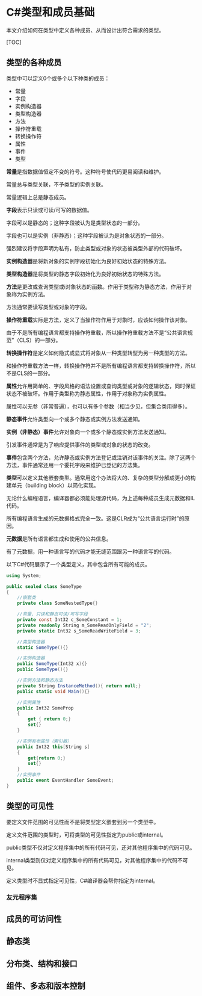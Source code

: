 # C#类型和成员基础

本文介绍如何在类型中定义各种成员、从而设计出符合需求的类型。

[TOC]

## 类型的各种成员

类型中可以定义0个或多个以下种类的成员：
- 常量
- 字段
- 实例构造器
- 类型构造器
- 方法
- 操作符重载
- 转换操作符
- 属性
- 事件
- 类型

**常量**是指数据值恒定不变的符号。这种符号使代码更易阅读和维护。

常量总与类型关联，不予类型的实例关联。

常量逻辑上总是静态成员。

**字段**表示只读或可读/可写的数据值。

字段可以是静态的；这种字段被认为是类型状态的一部分。

字段也可以是实例（非静态）；这种字段被认为是对象状态的一部分。

强烈建议将字段声明为私有，防止类型或对象的状态被类型外部的代码破坏。

**实例构造器**是将新对象的实例字段初始化为良好初始状态的特殊方法。

**类型构造器**是将类型的静态字段初始化为良好初始状态的特殊方法。

**方法**是更改或查询类型或i对象状态的函数。作用于类型称为静态方法，作用于对象称为实例方法。

方法通常要读写类型或对象的字段。

**操作符重载**实际是方法，定义了当操作符作用于对象时，应该如何操作该对象。

由于不是所有编程语言都支持操作符重载，所以操作符重载方法不是“公共语言规范”（CLS）的一部分。

**转换操作符**是定义如何隐式或显式将对象从一种类型转型为另一种类型的方法。

和操作符重载方法一样，转换操作符并不是所有编程语言都支持转换操作符，所以不是CLS的一部分。

**属性**允许用简单的、字段风格的语法设置或查询类型或对象的逻辑状态，同时保证状态不被破坏。作用于类型称为静态属性，作用于对象称为实例属性。

属性可以无参（非常普遍），也可以有多个参数（相当少见，但集合类用得多）。

**静态事件**允许类型向一个或多个静态或实例方法发送通知。

**实例（非静态）事件**允许对象向一个或多个静态或实例方法发送通知。

引发事件通常是为了响应提供事件的类型或对象的状态的改变。

**事件**包含两个方法，允许静态或实例方法登记或注销对该事件的关注。除了这两个方法，事件通常还用一个委托字段来维护已登记的方法集。

**类型**可以定义其他嵌套类型。通常用这个办法将大的、复杂的类型分解成更小的构建单元（building block）以简化实现。

无论什么编程语言，编译器都必须能处理源代码，为上述每种成员生成元数据和IL代码。

所有编程语言生成的元数据格式完全一致。这是CLR成为“公共语言运行时”的原因。

**元数据**是所有语言都生成和使用的公共信息。

有了元数据，用一种语言写的代码才能无缝范围跟另一种语言写的代码。

以下C#代码展示了一个类型定义，其中包含所有可能的成员。
```c#
using System;

public sealed class SomeType
{
    //嵌套类
    private class SomeNestedType{}

    //常量、只读和静态可读/可写字段
    private const Int32 c_SomeConstant = 1;
    private readonly String m_SomeReadOnlyField = "2";
    private static Int32 s_SomeReadWriteField = 3;

    //类型构造器
    static SomeType(){}

    //实例构造器
    public SomeType(Int32 x){}
    public SomeType(){}

    //实例方法和静态方法
    private String InstanceMethod(){ return null;}
    public static void Main(){}

    //实例属性
    public Int32 SomeProp
    {
        get { return 0;}
        set{}
    }

    //实例有参属性（索引器）
    public Int32 this[String s]
    {
        get{return 0;}
        set{}
    }
    //实例事件
    public event EventHandler SomeEvent;
}
```

## 类型的可见性

要定义文件范围的可见性而不是将类型定义嵌套到另一个类型中。

定义文件范围的类型时，可将类型的可见性指定为public或internal。

public类型不仅对定义程序集中的所有代码可见，还对其他程序集中的代码可见。

internal类型则仅对定义程序集中的所有代码可见，对其他程序集中的代码不可见。

定义类型时不显式指定可见性，C#编译器会帮你指定为internal。

### 友元程序集



## 成员的可访问性

## 静态类

## 分布类、结构和接口

## 组件、多态和版本控制